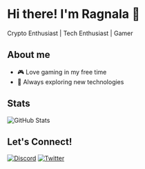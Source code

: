 # Hi there! I'm Ragnala 👋

Crypto Enthusiast | Tech Enthusiast | Gamer

## About me
- 🎮 Love gaming in my free time
- 🌟 Always exploring new technologies

## Stats
![GitHub Stats](https://github-readme-stats.vercel.app/api?username=Ragnala&show_icons=true&theme=tokyonight&hide_border=true&hide_title=true)

## Let's Connect!
[![Discord](https://img.shields.io/badge/-Discord-7289DA?style=flat-square&logo=Discord&logoColor=white)](https://discord.com/users/thisragnala)
[![Twitter](https://img.shields.io/badge/-Twitter-1DA1F2?style=flat-square&logo=Twitter&logoColor=white)](https://twitter.com/ThisRagnala)
